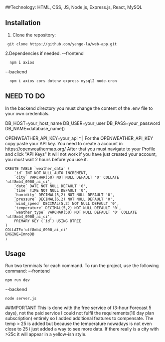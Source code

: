 ##Technology: HTML, CSS, JS, Node.js, Express.js, React, MySQL

## Installation
1. Clone the repository:
```terminal
 git clone https://github.com/yengo-la/web-app.git
```

2.Dependencies if needed.
--frontend
```terminal
  npm i axios
```
--backend
```terminal
  npm i axios cors dotenv express mysql2 node-cron
```

## NEED TO DO
In the backend directory you must change the content of the .env file to your own credentials.

DB_HOST=your_host_name
DB_USER=your_user
DB_PASS=your_password
DB_NAME=database_name()

OPENWEATHER_API_KEY=your_api
^
|
For the OPENWEATHER_API_KEY copy paste your API key.
You need to create a account in https://openweathermap.org/
After that you must navigate to your Profile and click "API Keys"
It will not work if you have just created your account, you must wait 2 hours before you use it.
```MySQL
CREATE TABLE `weather_data` (
	`id` INT NOT NULL AUTO_INCREMENT,
	`city` VARCHAR(50) NOT NULL DEFAULT '0' COLLATE 'utf8mb4_0900_ai_ci',
	`date` DATE NOT NULL DEFAULT '0',
	`time` TIME NOT NULL DEFAULT '0',
	`humidity` DECIMAL(5,2) NOT NULL DEFAULT '0',
	`pressure` DECIMAL(6,2) NOT NULL DEFAULT '0',
	`wind_speed` DECIMAL(5,2) NOT NULL DEFAULT '0',
	`temperature` DECIMAL(5,2) NOT NULL DEFAULT '0',
	`weather_type` VARCHAR(50) NOT NULL DEFAULT '0' COLLATE 'utf8mb4_0900_ai_ci',
	PRIMARY KEY (`id`) USING BTREE
)
COLLATE='utf8mb4_0900_ai_ci'
ENGINE=InnoDB
;
```


## Usage
Run two terminals for each command.
To run the project, use the following command:
--frontend 
```terminal
npm run dev
```
--backend
```terminal
node server.js
```

##IMPORTANT
This is done with the free service of (3-hour Forecast 5 days), not the paid service
I could not fulfil the requirements(16 day plan subscription) entirely so I added additional features to compensate.
The temp > 25 is added but because the temperature nowadays is not even close to 25 i just added a way to see more data.
If there really is a city with >25c it will appear in a yellow-ish style.

